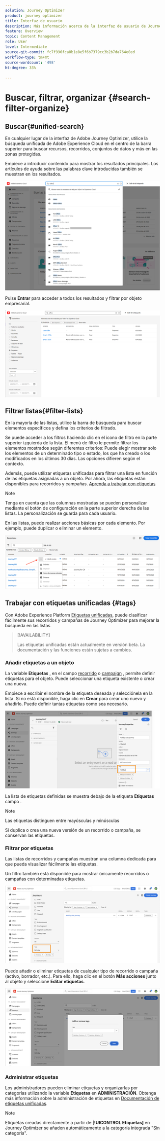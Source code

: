 ```yaml
---
solution: Journey Optimizer
product: journey optimizer
title: Interfaz de usuario
description: Más información acerca de la interfaz de usuario de Journey Optimizer
feature: Overview
topic: Content Management
role: User
level: Intermediate
source-git-commit: fc7f996fca8b1e8e5f6b7379cc3b2b7da764e0ed
workflow-type: tm+mt
source-wordcount: '498'
ht-degree: 33%

---
```



# Buscar, filtrar, organizar {#search-filter-organize}

## Buscar{#unified-search}

En cualquier lugar de la interfaz de Adobe Journey Optimizer, utilice la búsqueda unificada de Adobe Experience Cloud en el centro de la barra superior para buscar recursos, recorridos, conjuntos de datos y más en las zonas protegidas.

Empiece a introducir contenido para mostrar los resultados principales. Los artículos de ayuda sobre las palabras clave introducidas también se muestran en los resultados.

![](assets/unified-search.png)

Pulse **Entrar** para acceder a todos los resultados y filtrar por objeto empresarial.

![](assets/search-and-filter.png)

## Filtrar listas{#filter-lists}

En la mayoría de las listas, utilice la barra de búsqueda para buscar elementos específicos y defina los criterios de filtrado.

Se puede acceder a los filtros haciendo clic en el icono de filtro en la parte superior izquierda de la lista. El menú de filtro le permite filtrar los elementos mostrados según diferentes criterios: Puede elegir mostrar solo los elementos de un determinado tipo o estado, los que ha creado o los modificados en los últimos 30 días. Las opciones difieren según el contexto.

Además, puede utilizar etiquetas unificadas para filtrar una lista en función de las etiquetas asignadas a un objeto. Por ahora, las etiquetas están disponibles para recorridos y campañas. [Aprenda a trabajar con etiquetas](#tags)

>[!NOTE]
>
>Tenga en cuenta que las columnas mostradas se pueden personalizar mediante el botón de configuración en la parte superior derecha de las listas. La personalización se guarda para cada usuario.

En las listas, puede realizar acciones básicas por cada elemento. Por ejemplo, puede duplicar o eliminar un elemento.

![](assets/journey4.png)

## Trabajar con etiquetas unificadas {#tags}

Con Adobe Experience Platform [Etiquetas unificadas](https://experienceleague.adobe.com/docs/experience-platform/administrative-tags/overview.html), puede clasificar fácilmente sus recorridos y campañas de Journey Optimizer para mejorar la búsqueda en las listas.

>[!AVAILABILITY]
>
>Las etiquetas unificadas están actualmente en versión beta. La documentación y las funciones están sujetas a cambios.

### Añadir etiquetas a un objeto

La variable **Etiquetas** , en el campo [recorrido](../building-journeys/journey-gs.md#change-properties) o [campaign](../campaigns/create-campaign.md#create) , permite definir etiquetas para el objeto. Puede seleccionar una etiqueta existente o crear una nueva.

Empiece a escribir el nombre de la etiqueta deseada y selecciónela en la lista. Si no está disponible, haga clic en **Crear** para crear uno nuevo y añadirlo. Puede definir tantas etiquetas como sea necesario.

![](assets/tags1.png)

La lista de etiquetas definidas se muestra debajo de la etiqueta **Etiquetas** campo .

>[!NOTE]
>
> Las etiquetas distinguen entre mayúsculas y minúsculas
> 
> Si duplica o crea una nueva versión de un recorrido o campaña, se conservan las etiquetas.

### Filtrar por etiquetas

Las listas de recorridos y campañas muestran una columna dedicada para que pueda visualizar fácilmente las etiquetas.

Un filtro también está disponible para mostrar únicamente recorridos o campañas con determinadas etiquetas.

![](assets/tags2.png)

Puede añadir o eliminar etiquetas de cualquier tipo de recorrido o campaña (activo, borrador, etc.). Para ello, haga clic en el botón **Más acciones** junto al objeto y seleccione **Editar etiquetas**.

![](assets/tags3.png)

### Administrar etiquetas

Los administradores pueden eliminar etiquetas y organizarlas por categorías utilizando la variable **Etiquetas** en **ADMINISTRACIÓN**. Obtenga más información sobre la administración de etiquetas en [Documentación de etiquetas unificadas](https://experienceleague.adobe.com/docs/experience-platform/administrative-tags/ui/managing-tags.html).

>[!NOTE]
>
> Etiquetas creadas directamente a partir de **[!UICONTROL Etiquetas]** en Journey Optimizer se añaden automáticamente a la categoría integrada &quot;Sin categoría&quot;.
